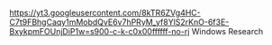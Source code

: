 https://yt3.googleusercontent.com/8kTR6ZVg4HC-C7t9FBhgCaqy1mMobdQvE6v7hPRyM_yf8YlS2rKnO-6f3E-BxykpmFOUnjDiP1w=s900-c-k-c0x00ffffff-no-rj
Windows Research
